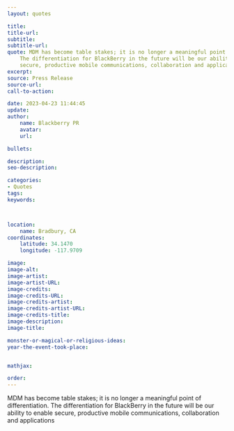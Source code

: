 ```yaml
---
layout: quotes

title:
title-url:
subtitle:
subtitle-url:
quote: MDM has become table stakes; it is no longer a meaningful point of differentiation.
    The differentiation for BlackBerry in the future will be our ability to enable
    secure, productive mobile communications, collaboration and applications.
excerpt:
source: Press Release
source-url:
call-to-action:

date: 2023-04-23 11:44:45
update:
author:
    name: Blackberry PR
    avatar:
    url:

bullets:

description:
seo-description:

categories:
- Quotes
tags:
keywords:



location:
    name: Bradbury, CA
coordinates:
    latitude: 34.1470
    longitude: -117.9709

image:
image-alt:
image-artist:
image-artist-URL:
image-credits:
image-credits-URL:
image-credits-artist:
image-credits-artist-URL:
image-credits-title:
image-description:
image-title:

monster-or-magical-or-religious-ideas:
year-the-event-took-place:


mathjax:

order:
---
```

MDM has become table stakes; it is no longer a meaningful point of differentiation. The differentiation for BlackBerry in the future will be our ability to enable secure, productive mobile communications, collaboration and applications